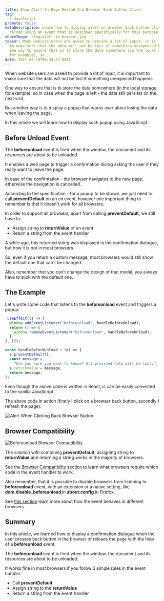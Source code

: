 ```yaml
---
title: Show Alert On Page Reload And Browser Back Button Click
tag:
  - JavaScript
promote: false
metaDescription: Learn how to display alert on browser back button click or page
  reload using an event that is designed specifically for this purpose.
shareImage: /img/alert-in-browser.jpg
teaser: When website users are asked to provide a lot of input, it is important
  to make sure that the data will not be lost if something unexpected happens.
  One way to ensure that is to store the data somewhere (in the local storage,
  for example), so...
date: 2021-04-18T08:34:47.843Z
---
```

When website users are asked to provide a lot of input, it is important to make sure that the data will not be lost if something unexpected happens.

One way to ensure that is to store the data somewhere (in the [local storage](/the-limitations-and-security-of-localstorage-in-javascript/), for example), so in case when the page is left - the data still persists on the next visit.

But another way is to display a popup that warns user about losing the data when leaving the page.

In this article we will learn how to display such popup using JavaScript.

## Before Unload Event

The **beforeunload** event is fired when the window, the document and its resources are about to be unloaded. 

It enables a web page to trigger a confirmation dialog asking the user if they really want to leave the page. 

In case of the confirmation - the browser navigates to the new page, otherwise the navigation is cancelled.

According to the specification - for a popup to be shown, we just need to call **preventDefault** on an en event, however one important thing to remember is that it doesn't work for all browsers.

In order to support all browsers, apart from calling **preventDefault**, we still have to:

* Assign string to **returnValue** of an event
* Return a string from the event handler

A while ago, this returned string was displayed in the confirmation dialogue, but now it is not in most browsers.

So, even if you return a custom message, most browsers would still show the default one that can't be changed.

Also, remember that you can't change the design of that modal, you always have to stick with the default one.

## The Example

Let's write some code that listens to the **beforeunload** event and triggers a popup:

```jsx
 useEffect(() => {
  window.addEventListener("beforeunload", handleBeforeUnload);
  return () => {
    window.removeEventListener("beforeunload", handleBeforeUnload);
  };
}, []);

const handleBeforeUnload = (e) => {
  e.preventDefault();
  const message =
    "Are you sure you want to leave? All provided data will be lost.";
  e.returnValue = message;
  return message;
};
```

Even though the above code is written in React, is can be easily converted to the vanilla JavaScript.

The above code in action (firstly I click on a browser back button, secondly I refresh the page):

![Alert When Clicking Back Browser Button](/img/alert.gif "Alert When Clicking Back Browser Button")

## Browser Compatibility

![Beforeunload Browser Compatibility](/img/screenshot-2021-04-17-at-12.00.54.png "Beforeunload Browser Compatibility")

The solution with combining **preventDefault**, assigning string to **returnValue** and returning a string works in the majority of browsers.

See the [Browser Compatibility](https://developer.mozilla.org/en-US/docs/Web/API/Window/beforeunload_event#browser_compatibility) section to learn what browsers require which code in the event handler to work.

Also remember, that it is possible to disable browsers from listening to **beforeunload** event, with an extension or a native setting, like **dom.disable_beforeunload** in **about:config** in Firefox.

See [this section](https://developer.mozilla.org/en-US/docs/Web/API/WindowEventHandlers/onbeforeunload#browser_compatibility) learn more about how the event behaves in different browsers.

## Summary

In this article, we learned how to display a confirmation dialogue when the user presses back button in the browser of reloads the page with the help of a **beforeunload** event.

The **beforeunload** event is fired when the window, the document and its resources are about to be unloaded.

It works fine in most browsers if you follow 3 simple rules in the event handler:

* Call **preventDefault**
* Assign string to the **returnValue**
* Return a string from the event handler